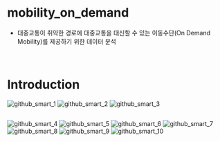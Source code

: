 # mobility_on_demand 
* 대중교통이 취약한 경로에 대중교통을 대신할 수 있는 이동수단(On Demand Mobility)를 제공하기 위한 데이터 분석   
<br/></br>
# Introduction
![github_smart_1](https://user-images.githubusercontent.com/89456014/179484007-a0f24470-f95a-452b-95cf-43502aa938aa.PNG)
![github_smart_2](https://user-images.githubusercontent.com/89456014/179484010-f71eb77b-883a-47d2-8f9a-77cd3f95e8f0.PNG)
![github_smart_3](https://user-images.githubusercontent.com/89456014/179484014-f09d783d-9250-4c43-8e8d-be976021ff12.PNG)
##
![github_smart_4](https://user-images.githubusercontent.com/89456014/179484015-8f7ae751-c9dd-4873-824c-a9b3067190d4.PNG)
![github_smart_5](https://user-images.githubusercontent.com/89456014/179484016-a5b86912-d7d0-4fb9-8666-f67c712fed35.PNG)
![github_smart_6](https://user-images.githubusercontent.com/89456014/179484020-fa540759-aa4d-447c-92e0-29af74bed3e0.PNG)
![github_smart_7](https://user-images.githubusercontent.com/89456014/179484026-88374b8f-82fe-4e5a-81f2-0adad439e9f4.PNG)
![github_smart_8](https://user-images.githubusercontent.com/89456014/179484027-9158c267-4856-499d-8a6f-2304a5b2eae0.PNG)
![github_smart_9](https://user-images.githubusercontent.com/89456014/179484031-63491fed-f2ba-490d-8967-3b81d5ecac0d.PNG)
![github_smart_10](https://user-images.githubusercontent.com/89456014/179484033-e7b2f745-2a19-4c5f-9c71-284ec0e5e1c2.PNG)
